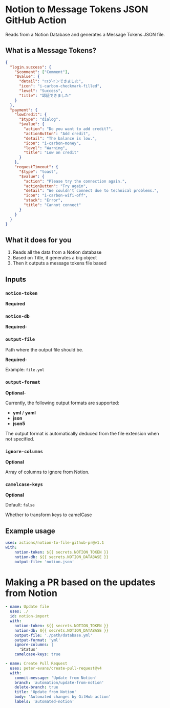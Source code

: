 # Notion to Message Tokens JSON GitHub Action

Reads from a Notion Database and generates a Message Tokens JSON file.

## What is a Message Tokens?

```json
{
  "login.success": {
    "$comment": ["Comment"],
    "$value": {
      "detail": "ログインできました",
      "icon": "i-carbon-checkmark-filled",
      "level": "Success",
      "title": "認証できました"
    }
  },
  "payment": {
    "lowCredit": {
      "$type": "dialog",
      "$value": {
        "action": "Do you want to add credit?",
        "actionButton": "Add credit",
        "detail": "The balance is low.",
        "icon": "i-carbon-money",
        "level": "Warning",
        "title": "Low on credit"
      }
    },
    "requestTimeout": {
      "$type": "toast",
      "$value": {
        "action": "Please try the connection again.",
        "actionButton": "Try again",
        "detail": "We couldn't connect due to technical problems.",
        "icon": "i-carbon-wifi-off",
        "stack": "Error",
        "title": "Cannot connect"
      }
    }
  }
}
```


## What it does for you
1. Reads all the data from a Notion database
2. Based on Title, it generates a big object
2. Then it outputs a message tokens file based

## Inputs

### `notion-token`

**Required**

### `notion-db`

**Required**- 

### `output-file`

Path where the output file should be.

**Required**-

Example: `file.yml`

### `output-format`

**Optional**-

Currently, the following output formats are supported:
- **yml** / **yaml**
- **json**
- **json5**

The output format is automatically deduced from the file extension when not specified.

### `ignore-columns`

**Optional**

Array of columns to ignore from Notion.

### `camelcase-keys`

**Optional**

Default: `false`

Whether to transform keys to camelCase

## Example usage

```yaml
uses: actions/notion-to-file-github-pr@v1.1
with:
    notion-token: ${{ secrets.NOTION_TOKEN }}
    notion-db: ${{ secrets.NOTION_DATABASE }}
    output-file: 'notion.json'
```

# Making a PR based on the updates from Notion
```yaml
- name: Update file
  uses: ./
  id: notion-import
  with:
    notion-token: ${{ secrets.NOTION_TOKEN }}
    notion-db: ${{ secrets.NOTION_DATABASE }}
    output-file: './path/database.yml'
    output-format: 'yml'
    ignore-columns: |
      'Status'
    camelcase-keys: true

- name: Create Pull Request
  uses: peter-evans/create-pull-request@v4
  with:
    commit-message: 'Update from Notion'
    branch: 'automation/update-from-notion'
    delete-branch: true
    title: 'Update from Notion'
    body: 'Automated changes by GitHub action'
    labels: 'automated-notion'
```

